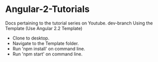 # Angular-2-Tutorials
Docs pertaining to the tutorial series on Youtube.
dev-branch
Using the Template (Use Angular 2.2 Template)
- Clone to desktop.
- Navigate to the Template folder.
- Run 'npm install' on command line.
- Run 'npm start' on command line.
